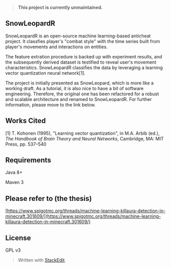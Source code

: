 > **This project is currently unmaintained.**

## SnowLeopardR
SnowLeopardR is an open-source machine learning-based anticheat project. It classfies player's "combat style" with the time series built from player's movements and interactions on entities.

The feature extration procedure is backed up with experiment results, and the subsequently derived dataset is testified to reveal user's movement characteristics. SnowLeopardR classifies the data by leveraging a learning vector quantization neural network[1].

The project is initially presented as SnowLeopard, which is more like a working draft. As a tutorial, it is also nice to have a bit of software engineering. Therefore, the original one has been refactored for a robust and scalable architecture and renamed to SnowLeopardR. For further information, please move to the link below.

## Works Cited
[1] T. Kohonen (1995), "Learning vector quantization", in M.A. Arbib (ed.), _The Handbook of Brain Theory and Neural Networks_, Cambridge, MA: MIT Press, pp. 537–540

## Requirements
Java 8+

Maven 3

## Please refer to (the thesis)
[https://www.spigotmc.org/threads/machine-learning-killaura-detection-in-minecraft.301609/](https://www.spigotmc.org/threads/machine-learning-killaura-detection-in-minecraft.301609/)

## License
GPL v3

> Written with [StackEdit](https://stackedit.io/).
